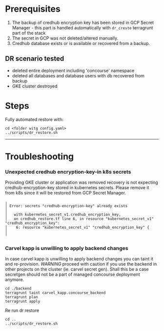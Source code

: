 # Prerequisites

1. The backup of credhub encryption key has been stored in GCP Secret Manager - this part is handled automatically with `dr_creste` terragrunt part of the stack
2. The secret in GCP was not deleted/altered manually.
3. Credhub database exists or is available or recovered from a backup.


## DR scenario tested

* deleted entire deployment including 'concourse' namespace
* deleted all databases and database users with db recovered from backup
* GKE cluster destroyed



# Steps
Fully automated restore with:
```
cd <folder witg config.yaml>
../scripts/dr_restore.sh
```


---
# Troubleshooting
### Unexpected credhub encryption-key-in k8s secrets
Providing GKE cluster or application was removed recovery is not expecting credhub-encryption-key stored in kubernetes secrets. Please remove it from k8s since it will be restored from GCP Secret Manager.

```
╷
│ Error: secrets "credhub-encryption-key" already exists
│ 
│   with kubernetes_secret_v1.credhub_encryption_key,
│   on credhub_restore.tf line 6, in resource "kubernetes_secret_v1" "credhub_encryption_key":
│    6: resource "kubernetes_secret_v1" "credhub_encryption_key" {
│ 
╵
```

###  Carvel kapp is unwilling to apply backend changes

   In case carvel kapp is unwilling to apply backend changes you can taint it and re-provision.
  _WARNING_ proceed with caution if you use the backend in other projects on the cluster (ie. carvel secret gen). Shall this be a case secretgen should not be a part of managed concourse deployment anymore.

```
cd ./backend
terragrunt taint carvel_kapp.concourse_backend
terragrunt plan
terragrunt apply
```
Re run dr restore
```
cd ..
../scripts/dr_restore.sh
```